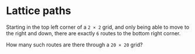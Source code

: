 # Lattice paths

Starting in the top left corner of a  `2 × 2` grid, and only being able to move to the right and down, there are exactly `6` routes to the bottom right corner.

How many such routes are there through a `20 × 20` grid?
